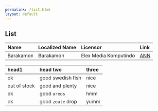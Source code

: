 ```yaml
---
permalink: /list.html
layout: default
---
```


## List
| Name | Localized Name | Licensor | Link |
| :--- | :--- | :--- | :--- |
| Barakamon | Barakamon | Elex Media Komputindo | [ANN](https://www.animenewsnetwork.com/news/2015-08-27/elex-media-licenses-barakamon-manga-in-indonesia/.92179) |

| head1        | head two          | three |
|:-------------|:------------------|:------|
| ok           | good swedish fish | nice  |
| out of stock | good and plenty   | nice  |
| ok           | good `oreos`      | hmm   |
| ok           | good `zoute` drop | yumm  |
